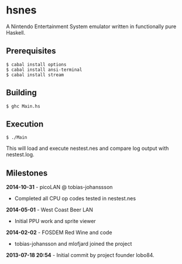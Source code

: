 hsnes
=====

A Nintendo Entertainment System emulator written in functionally pure Haskell.

Prerequisites
---
```
$ cabal install options
$ cabal install ansi-terminal
$ cabal install stream
```

Building
--------
```
$ ghc Main.hs
```

Execution
---------
```
$ ./Main
```
This will load and execute nestest.nes and compare log output with nestest.log.


Milestones
----------

**2014-10-31** - picoLAN @ tobias-johanssson
  * Completed all CPU op codes tested in nestest.nes

**2014-05-01** - West Coast Beer LAN
  * Initial PPU work and sprite viewer

**2014-02-02** - FOSDEM Red Wine and code
  * tobias-johansson and mlofjard joined the project

**2013-07-18 20:54** - Initial commit by project founder lobo84.
